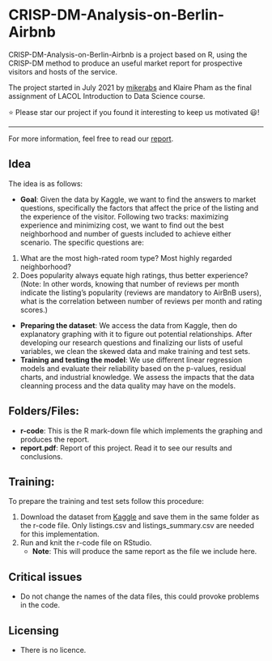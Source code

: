 # CRISP-DM-Analysis-on-Berlin-Airbnb

CRISP-DM-Analysis-on-Berlin-Airbnb is a project based on R, using the CRISP-DM method to produce an useful market report for prospective visitors and hosts of the service. 

The project started in July 2021 by [mikerabs](https://github.com/mikerabs) and Klaire Pham as the final assignment of LACOL Introduction to Data Science course. 

⭐️ Please star our project if you found it interesting to keep us motivated 😃!

---

For more information, feel free to read our [report](report.pdf).

## Idea
The idea is as follows:

- **Goal**: Given the data by Kaggle, we want to find the answers to market questions, specifically the factors that affect the price of the listing and the experience of the visitor. Following two tracks: maximizing experience and minimizing cost, we want to find out the best neighborhood and number of guests included to achieve either scenario. The specific questions are: 
1. What are the most high-rated room type? Most highly regarded neighborhood?
2. Does popularity always equate high ratings, thus better experience?
(Note: In other words, knowing that number of reviews per month indicate the listing’s popularity (reviews are mandatory to AirBnB users), what is the correlation between number of reviews per month and rating scores.)
- **Preparing the dataset**: We access the data from Kaggle, then do explanatory graphing with it to figure out potential relationships. After developing our research questions and finalizing our lists of useful variables, we clean the skewed data and make training and test sets. 
- **Training and testing the model**: We use different linear regression models and evaluate their reliability based on the p-values, residual charts, and industrial knowledge. We assess the impacts that the data cleanning process and the data quality may have on the models. 


## Folders/Files:

- **r-code**: This is the R mark-down file which implements the graphing and produces the report. 
- **report.pdf**: Report of this project. Read it to see our results and conclusions.

## Training:
To prepare the training and test sets follow this procedure:

1. Download the dataset from [Kaggle](https://www.kaggle.com/brittabettendorf/berlin-airbnb-data) and save them in the same folder as the r-code file. Only listings.csv and listings_summary.csv are needed for this implementation. 
2. Run and knit the r-code file on RStudio.
	- **Note**: This will produce the same report as the file we include here. 
	
## Critical issues	
- Do not change the names of the data files, this could provoke problems in the code.

## Licensing
- There is no licence. 
